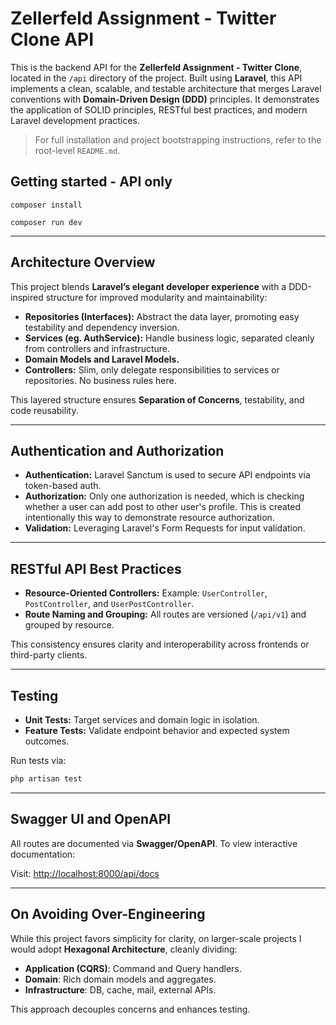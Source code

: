 # Zellerfeld Assignment - Twitter Clone API

This is the backend API for the **Zellerfeld Assignment - Twitter Clone**, located in the `/api` directory of the
project. Built using **Laravel**, this API implements a clean, scalable, and testable architecture that merges Laravel
conventions with **Domain-Driven Design (DDD)** principles. It demonstrates the application of SOLID principles, RESTful
best practices, and modern Laravel development practices.

> For full installation and project bootstrapping instructions, refer to the root-level `README.md`.

## Getting started - API only

```
composer install

composer run dev
```

---

## Architecture Overview

This project blends **Laravel’s elegant developer experience** with a DDD-inspired structure for improved modularity and
maintainability:

- **Repositories (Interfaces):** Abstract the data layer, promoting easy testability and dependency inversion.
- **Services (eg. AuthService):** Handle business logic, separated cleanly from controllers and infrastructure.
- **Domain Models and Laravel Models.**
- **Controllers:** Slim, only delegate responsibilities to services or repositories. No business rules here.

This layered structure ensures **Separation of Concerns**, testability, and code reusability.

---

## Authentication and Authorization

- **Authentication:** Laravel Sanctum is used to secure API endpoints via token-based auth.
- **Authorization:** Only one authorization is needed, which is checking whether a user can add post to other user's
  profile. This is created intentionally this way to demonstrate resource authorization.
- **Validation:** Leveraging Laravel's Form Requests for input validation.

---

## RESTful API Best Practices

- **Resource-Oriented Controllers:** Example: `UserController`, `PostController`, and `UserPostController`.
- **Route Naming and Grouping:** All routes are versioned (`/api/v1`) and grouped by resource.

This consistency ensures clarity and interoperability across frontends or third-party clients.

---

## Testing

- **Unit Tests:** Target services and domain logic in isolation.
- **Feature Tests:** Validate endpoint behavior and expected system outcomes.

Run tests via:

```bash
php artisan test
````

---

## Swagger UI and OpenAPI

All routes are documented via **Swagger/OpenAPI**. To view interactive documentation:

Visit: [http://localhost:8000/api/docs](http://localhost:8000/api/docs)

---

## On Avoiding Over-Engineering

While this project favors simplicity for clarity, on larger-scale projects I would adopt **Hexagonal Architecture**,
cleanly dividing:

* **Application (CQRS)**: Command and Query handlers.
* **Domain**: Rich domain models and aggregates.
* **Infrastructure**: DB, cache, mail, external APIs.

This approach decouples concerns and enhances testing.

